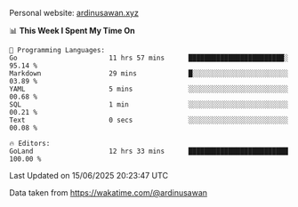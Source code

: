 Personal website: [ardinusawan.xyz](https://ardinusawan.xyz)

<!--START_SECTION:waka-->
📊 **This Week I Spent My Time On** 

```text
💬 Programming Languages: 
Go                       11 hrs 57 mins      ████████████████████████░   95.14 % 
Markdown                 29 mins             █░░░░░░░░░░░░░░░░░░░░░░░░   03.89 % 
YAML                     5 mins              ░░░░░░░░░░░░░░░░░░░░░░░░░   00.68 % 
SQL                      1 min               ░░░░░░░░░░░░░░░░░░░░░░░░░   00.21 % 
Text                     0 secs              ░░░░░░░░░░░░░░░░░░░░░░░░░   00.08 % 

🔥 Editors: 
GoLand                   12 hrs 33 mins      █████████████████████████   100.00 % 
```


 Last Updated on 15/06/2025 20:23:47 UTC
<!--END_SECTION:waka-->
Data taken from https://wakatime.com/@ardinusawan
